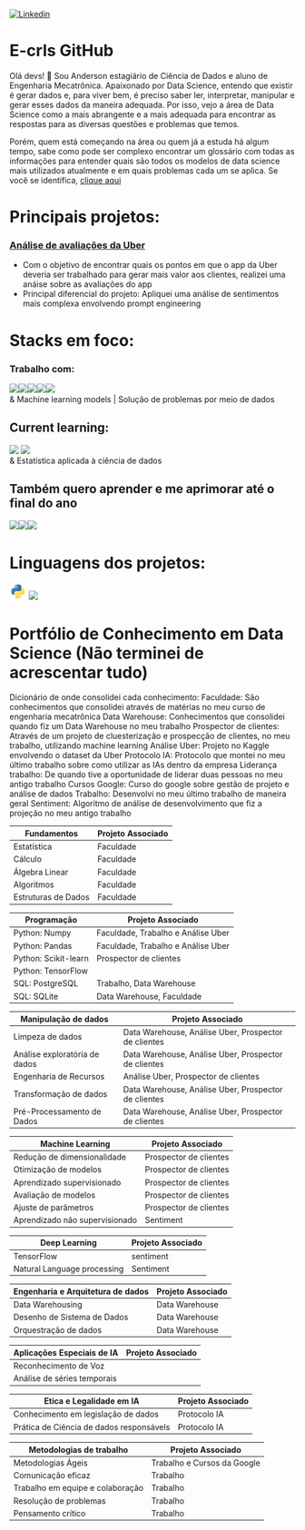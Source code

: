 [![Linkedin](https://img.shields.io/badge/Linkedin-blue?style=flat&logo=linkedin)](https://www.linkedin.com/in/andcarlos/)

# E-crls GitHub
Olá devs! 👋 Sou Anderson estagiário de Ciência de Dados e aluno de Engenharia Mecatrônica. Apaixonado por Data Science, entendo que existir é gerar dados e, para viver bem, é preciso saber ler, interpretar, manipular e gerar esses dados da maneira adequada. Por isso, vejo a área de Data Science como a mais abrangente e a mais adequada para encontrar as respostas para as diversas questões e problemas que temos.

Porém, quem está começando na área ou quem já a estuda há algum tempo, sabe como pode ser complexo encontrar um glossário com todas as informações para entender quais são todos os modelos de data science mais utilizados atualmente e em quais problemas cada um se aplica. Se você se identifica, [clique aqui](https://github.com/E-crls/Entendendo-os-algoritmos/blob/main/README.md)

# Principais projetos:
### [Análise de avaliações da Uber](https://www.kaggle.com/code/andcrls/an-lise-de-avalia-es-do-app-uber)
- Com o objetivo de encontrar quais os pontos em que o app da Uber deveria ser trabalhado para gerar mais valor aos clientes, realizei uma anáise sobre as avaliações do app
- Principal diferencial do projeto: Apliquei uma análise de sentimentos mais complexa envolvendo prompt engineering

# Stacks em foco:
### Trabalho com:
 <code><img height="30" src="https://w7.pngwing.com/pngs/234/329/png-transparent-python-logo-thumbnail.png"></code><code><img height="30" src="https://w7.pngwing.com/pngs/28/601/png-transparent-sql-logo-illustration-microsoft-azure-sql-database-microsoft-sql-server-database-blue-text-logo.png"></code><code><img height="30" src="https://cdn.jsdelivr.net/gh/devicons/devicon/icons/java/java-original.svg"></code><code><img height="30" src="https://www.kindpng.com/picc/m/574-5747046_python-pandas-logo-transparent-hd-png-download.png"></code><code><img height="30" src="https://w7.pngwing.com/pngs/173/36/png-transparent-postgresql-logo-computer-software-database-open-source-s-text-head-snout.png"></code> <br>
& Machine learning models | Solução de problemas por meio de dados

## Current learning:
<code><img height="30" src="https://e7.pngegg.com/pngimages/441/1009/png-clipart-google-cloud-platform-cloud-computing-google-storage-google-compute-engine-lenovo-logo-text-logo.png"></code>
<code><img height="30" src="https://e7.pngegg.com/pngimages/905/45/png-clipart-scikit-learn-python-scikit-logo-brand-learning-text-computer.png"></code> <br>
& Estatística aplicada à ciência de dados

## Também quero aprender e me aprimorar até o final do ano
<code><img height="30" src="https://a0.awsstatic.com/libra-css/images/logos/aws_logo_smile_1200x630.png"></code><code><img height="30" src="https://www.tensorflow.org/static/images/tf_logo_social.png"></code><code><img height="30" src="https://www.docker.com/wp-content/uploads/2022/03/vertical-logo-monochromatic.png"></code> <br>

# Linguagens dos projetos:
<code><img height="30" src="https://raw.githubusercontent.com/devicons/devicon/master/icons/python/python-original.svg"></code>
<code><img height="30" src="https://cdn.jsdelivr.net/gh/devicons/devicon/icons/java/java-original.svg"></code>

# Portfólio de Conhecimento em Data Science (Não terminei de acrescentar tudo)

Dicionário de onde consolidei cada conhecimento:
Faculdade: São conhecimentos que consolidei através de matérias no meu curso de engenharia mecatrônica
Data Warehouse: Conhecimentos que consolidei quando fiz um Data Warehouse no meu trabalho
Prospector de clientes: Através de um projeto de cluesterização e prospecção de clientes, no meu trabalho, utilizando machine learning
Análise Uber: Projeto no Kaggle envolvendo o dataset da Uber
Protocolo IA: Protocolo que montei no meu último trabalho sobre como utilizar as IAs dentro da empresa
Liderança trabalho: De quando tive a oportunidade de liderar duas pessoas no meu antigo trabalho
Cursos Google: Curso do google sobre gestão de projeto e análise de dados
Trabalho: Desenvolvi no meu último trabalho de maneira geral
Sentiment: Algoritmo de análise de desenvolvimento que fiz a projeção no meu antigo trabalho

 <!--![image](https://github.com/E-crls/E-crls/assets/102735794/37fab9ca-4115-44bd-a95e-d8d2a4aa4444)
-->



|Fundamentos                                 | Projeto Associado                       |
|----------------------------------------|------------------------------------------|
| Estatística                            |       Faculdade                                  |
|Cálculo                                |             Faculdade                             |
| Álgebra Linear                         |             Faculdade                             |
| Algoritmos                             |             Faculdade                             |
| Estruturas de Dados                    |            Faculdade                              |


|Programação                                 | Projeto Associado                       |
|----------------------------------------|------------------------------------------|
|Python: Numpy                                        |Faculdade, Trabalho e Análise Uber                                           |
|Python: Pandas                             |      Faculdade, Trabalho e Análise Uber                                   |
|Python: Scikit-learn                                |  Prospector de clientes                                        |
|Python: TensorFlow                          |                                          |
|SQL:  PostgreSQL                              |    Trabalho,  Data Warehouse                            |
|SQL: SQLite                     | Data Warehouse, Faculdade                                    |

|Manipulação de dados                    | Projeto Associado                       |
|----------------------------------------|------------------------------------------|
|Limpeza de dados                        | Data Warehouse, Análise Uber, Prospector de clientes                                         |
|Análise exploratória de dados           | Data Warehouse, Análise Uber, Prospector de clientes                                         | 
|Engenharia de Recursos                  | Análise Uber, Prospector de clientes                                         |
|Transformação de dados                  | Data Warehouse, Análise Uber, Prospector de clientes                                         |
|Pré-Processamento de Dados              | Data Warehouse, Análise Uber, Prospector de clientes                                         |


|Machine Learning                                 | Projeto Associado                       |
|----------------------------------------|------------------------------------------|
|Redução de dimensionalidade             |    Prospector de clientes                                          |
|Otimização de modelos                   |    Prospector de clientes                                      |
|Aprendizado supervisionado                             |     Prospector de clientes                                    |
|Avaliação de modelos                                |  Prospector de clientes                                        |
|Ajuste de parâmetros                          |       Prospector de clientes                                   |
|Aprendizado não supervisionado           |  Sentiment

|Deep Learning                                 | Projeto Associado                       |
|----------------------------------------|------------------------------------------|
|TensorFlow                                        |     sentiment                                     |
|Natural Language processing                             |     Sentiment                                    |

|Engenharia e Arquitetura de dados                                 | Projeto Associado                       |
|----------------------------------------|------------------------------------------|
|Data Warehousing                                        |  Data Warehouse                                        |
|Desenho de Sistema de Dados                             |  Data Warehouse                                       |
|Orquestração de dados                                |   Data Warehouse                                       |

|Aplicações Especiais de IA                                 | Projeto Associado                       |
|----------------------------------------|------------------------------------------|
|Reconhecimento de Voz                   |                                          |
|Análise de séries temporais             |                                         |

|Etica e Legalidade em IA                                 | Projeto Associado                       |
|----------------------------------------|------------------------------------------|
|Conhecimento em legislação de dados     |    Protocolo IA                                      |
|Prática de Ciência de dados responsávels|    Protocolo IA                                      |

 |Metodologias de trabalho                                 | Projeto Associado                       |
|----------------------------------------|------------------------------------------|
|Metodologias Ágeis                                        |     Trabalho e Cursos da Google                                     |
|Comunicação eficaz                             |           Trabalho                              |
|Trabalho em equipe e colaboração                                |  Trabalho                                        |
|Resolução de problemas                          |           Trabalho                               |
|Pensamento crítico                              |           Trabalho                               |
<!--
| ------------------------------------------------|----------------------------------------|------------------------------------------|
| **2. Programação e Ferramentas de Desenvolvimento** |                                    |                                          |
| ------------------------------------------------|----------------------------------------|------------------------------------------|
| Linguagens de Programação                       | Python (Numpy, Pandas, Scikit-learn, TensorFlow) |                                          |
|                                                 | SQL (PostgresSQL, SQLite)              |                                          |
|                                                 | Java                                   |                                          |
| Ferramentas                                     | Git/GitHub                             |                                          |
|                                                 | Uso de sistemas de controle de versão (Git) |                                          |
| **3. Manipulação, Análise e Pré-processamento de Dados** |                                          |                                          |
| ------------------------------------------------|----------------------------------------|------------------------------------------|
|                                                 | Limpeza de dados                       |                                          |
|                                                 | Transformação de dados                 |                                          |
|                                                 | Análise exploratória de dados          |                                          |
|                                                 | Pré-processamento de Dados Avançado    |                                          |
|                                                 | Análise Multivariada                   |                                          |
|                                                 | Visualização Avançada de Dados         |                                          |
|                                                 | Engenharia de Recursos                 |                                          |
| **4. Matemática e Estatística Aplicada**        |                                        |                                          |
| ------------------------------------------------|----------------------------------------|------------------------------------------|
|                                                 | Inferência Estatística                 |                                          |
|                                                 | Aprendizado Estatístico                |                                         |
| **5. Machine Learning e Modelagem**             |                                        |                                          |
| ----------------------------------------------|---------------------------------------|------------------------------------------|
|                                               | Otimização de Modelos                 | [Projeto Otimização de Modelos](#)      |
|                                               | Redução de Dimensionalidade           | [Projeto Redução de Dimensionalidade](#)|
|                                               | Aprendizado Supervisionado            | [Projeto Aprendizado Supervisionado](#) |
|                                               | Avaliação de Modelos                  | [Projeto Avaliação de Modelos](#)       |
|                                               | Ajuste de Parâmetros                  | [Projeto Ajuste de Parâmetros](#)       |
| **6. Deep Learning**                          |                                       |                                         |
| ----------------------------------------------|---------------------------------------|------------------------------------------|
|                                               | TensorFlow                            | [Projeto TensorFlow](#)                 |
| **7. Engenharia e Arquitetura de Dados**     |                                       |                                          |
| ----------------------------------------------|---------------------------------------|------------------------------------------|
|                                               | Data Warehousing                      | [Projeto Data Warehousing](#)           |
|                                               | Desenho de Sistema de Dados           | [Projeto Desenho de Sistema de Dados](#)|
|                                               | Orquestração de Dados                 | [Projeto Orquestração de Dados](#)      |
| **8. Desenvolvimento de Produto e APIs**     |                                       |                                          |
| ----------------------------------------------|---------------------------------------|------------------------------------------|
|                                               | Desenvolvimento de API                | [Projeto Desenvolvimento de API](#)     |
| **9. Aplicações Especiais e Avançadas de IA**|                                       |                                          |
| ----------------------------------------------|---------------------------------------|------------------------------------------|
|                                               | Reconhecimento de Voz                 | [Projeto Reconhecimento de Voz](#)      |
|                                               | Análise de Séries Temporais           | [Projeto Análise de Séries Temporais](#)|
| **10. Negócios, Estratégia e Conhecimento de Domínio**|                              |                                          |
| ----------------------------------------------|---------------------------------------|------------------------------------------|
|                                               | Conhecimento do Setor                 | [Projeto Conhecimento do Setor](#)      |
|                                               | Análise de Negócios                   | [Projeto Análise de Negócios](#)        |
|                                               | Compreensão de Conceitos de Negócios  | [Projeto Compreensão de Negócios](#)    |
|                                               | Análise de ROI                        | [Projeto Análise de ROI](#)             |
|                                               | Desenvolvimento e Gestão de Projetos  | [Projeto Gestão de Projetos](#)         |
| **11. Ética, Legalidade e Responsabilidade**  |                                       |                                          |
| ----------------------------------------------|---------------------------------------|------------------------------------------|
|                                               | Conhecimento em Legislações de Dados  | [Projeto Legislações de Dados](#)       |
|                                               | Práticas de Ciência de Dados Responsável e Ética | [Projeto Ciência de Dados Ética](#)|
| **12. Soft Skills e Metodologias de Trabalho**|                                      |                                          |
| ----------------------------------------------|---------------------------------------|------------------------------------------|
|                                               | Metodologias Ágeis                    | [Projeto Metodologias Ágeis](#)         |
|                                               | Comunicação Eficaz                    | [Projeto Comunicação Eficaz](#)         |
|                                               | Trabalho em Equipe e Colaboração      | [Projeto Trabalho em Equipe](#)         |
|                                               | Resolução de Problemas                | [Projeto Resolução de Problemas](#)     |
|                                               | Pensamento Crítico                    | [Projeto Pensamento Crítico](#)         |
|                                               | Adaptabilidade e Aprendizagem Contínua| [Projeto Adaptabilidade](#)             |
| ----------------------------------------------|---------------------------------------|------------------------------------------|


| Área                                            | Habilidade ou Tecnologia               | Projeto Associado                       |
|-------------------------------------------------|----------------------------------------|------------------------------------------|
| **1. Educação e Fundamentos**                   | Estatística                            |                                          |
| **1. Educação e Fundamentos**                   | Cálculo                                |                                          |
| **1. Educação e Fundamentos**                   | Álgebra Linear                         |                                          |
| **1. Educação e Fundamentos**                   | Algoritmos                             |                                          |
| **1. Educação e Fundamentos**                   | Estruturas de Dados                    |                                          |
| **2. Programação e Ferramentas de Desenvolvimento** | Python (Numpy, Pandas, Scikit-learn, TensorFlow) |                                          |
| **2. Programação e Ferramentas de Desenvolvimento** | SQL (PostgresSQL, SQLite)              |                                          |
| **2. Programação e Ferramentas de Desenvolvimento** | Java                                   |                                          |
| **2. Programação e Ferramentas de Desenvolvimento** | Git/GitHub                             |                                          |
| **2. Programação e Ferramentas de Desenvolvimento** | Uso de sistemas de controle de versão (Git) |                                          |
| **3. Manipulação, Análise e Pré-processamento de Dados** |                                        |                                          |


<!--<div align="center">
>><a href="https://github.com/rbragadev">
>><img height="160em" src="https://github-readme-stats.vercel.app/api/top-langs/?username=E-crls&layout=compact&langs_count=7&theme=dracula"/>
>><img height="160em" src="https://github-readme-stats.vercel.app/api?username=E-crls&show_icons=true&theme=dracula&include_all_commits=true&count_private=true"/>
>></div>
## Best IDE's:
<code><img height="30" src="https://cdn.jsdelivr.net/gh/devicons/devicon/icons/vscode/vscode-original.svg"></code>
<code><img height="30" src="https://cdn.jsdelivr.net/npm/simple-icons@7.19.0/icons/jupyter.svg"></code>
<code><img height="30" src="https://cdn.jsdelivr.net/npm/simple-icons@7.19.0/icons/googlecolab.svg"></code>
</p>
</div>
<p align="center">
  <img src="https://visitor-badge.glitch.me/badge?page_id=E-crls.E-crls" alt="visitor badge"/>
</p>

## Contato
Fique à vontade para me enviar uma mensagem aqui ou no LinkedIn. Estou sempre aberto a novas oportunidades e colaborações.
-->


